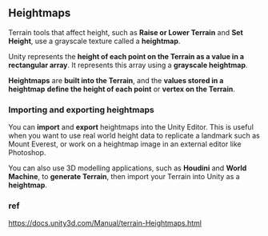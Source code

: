 ## Heightmaps
Terrain tools that affect height, such as **Raise or Lower Terrain** and **Set Height**, use a grayscale texture called a **heightmap**. 

Unity represents the **height of each point on the Terrain as a value in a rectangular array**. It represents this array using a **grayscale heightmap**. 

**Heightmaps** are **built into the Terrain**, and the **values stored in a heightmap** **define the height of each point** or **vertex on the Terrain**.

### Importing and exporting heightmaps

You can **import** and **export** heightmaps into the Unity Editor. 
This is useful when you want to use real world height data to replicate a landmark such as Mount Everest, or work on a heightmap image in an external editor like Photoshop. 

You can also use 3D modelling applications, such as **Houdini** and **World Machine**, to **generate Terrain**, then import your Terrain into Unity as a **heightmap**.









### ref 
https://docs.unity3d.com/Manual/terrain-Heightmaps.html

